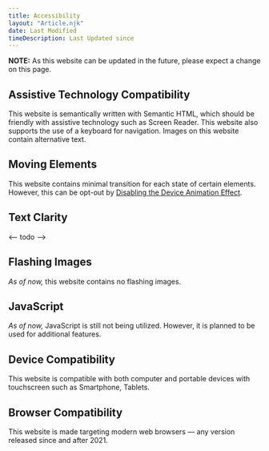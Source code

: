 ```yaml
---
title: Accessibility
layout: "Article.njk"
date: Last Modified
timeDescription: Last Updated since
---
```


**NOTE:** As this website can be updated in the future, please expect a change on this page.

## Assistive Technology Compatibility

This website is semantically written with Semantic HTML, which should be friendly with assistive technology such as Screen Reader. This website also supports the use of a keyboard for navigation. Images on this website contain alternative text.

## Moving Elements

This website contains minimal transition for each state of certain elements. However, this can be opt-out by [Disabling the Device Animation Effect](https://www.wikihow.com/Disable-Animations-in-Windows-10).

## Text Clarity

<-- todo -->

## Flashing Images

*As of now,* this website contains no flashing images.

## JavaScript

*As of now,* JavaScript is still not being utilized. However, it is planned to be used for additional features.

## Device Compatibility

This website is compatible with both computer and portable devices with touchscreen such as Smartphone, Tablets.

## Browser Compatibility

This website is made targeting modern web browsers — any version released since and after 2021.